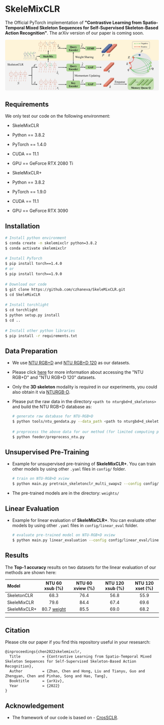 # SkeleMixCLR

The Official PyTorch implementation of **"Contrastive Learning from Spatio-Temporal Mixed Skeleton Sequences for Self-Supervised Skeleton-Based Action Recognition"**. The arXiv version of our paper is coming soon.

<div align=center>
    <img src="resource/figures/pipline.jpg", width="600" >
</div>

## Requirements
We only test our code on the following environment:
  - SkeleMixCLR
  - Python == 3.8.2
  - PyTorch == 1.4.0
  - CUDA == 11.1
  - GPU == GeForce RTX 2080 Ti
  
  - SkeleMixCLR+
  - Python == 3.8.2
  - PyTorch == 1.9.0
  - CUDA == 11.1
  - GPU == GeForce RTX 3090
  
## Installation
  ```bash
  # Install python environment
  $ conda create -n skelemixclr python=3.8.2
  $ conda activate skelemixclr

  # Install PyTorch
  $ pip install torch==1.4.0
  # or
  $ pip install torch==1.9.0

  # Download our code
  $ git clone https://github.com/czhaneva/SkeleMixCLR.git
  $ cd SkeleMixCLR

  # Install torchlight
  $ cd torchlight
  $ python setup.py install
  $ cd ..

  # Install other python libraries
  $ pip install -r requirements.txt
  ```

## Data Preparation
- We use [NTU RGB+D](https://www.cv-foundation.org/openaccess/content_cvpr_2016/papers/Shahroudy_NTU_RGBD_A_CVPR_2016_paper.pdf) and [NTU RGB+D 120](https://arxiv.org/pdf/1905.04757.pdf) as our datasets.
- Please click [here](http://rose1.ntu.edu.sg/Datasets/actionRecognition.asp) for more information about accessing the "NTU RGB+D" and "NTU RGB+D 120" datasets.
- Only the **3D skeleton** modality is required in our experiments, you could also obtain it via [NTURGB-D](https://github.com/shahroudy/NTURGB-D).
- Please put the raw data in the directory `<path to nturgbd+d_skeletons>` and build the NTU RGB+D database as:

  ```bash
  # generate raw database for NTU-RGB+D
  $ python tools/ntu_gendata.py --data_path <path to nturgbd+d_skeletons>

  # preprocess the above data for our method (for limited computing power, we resize the data to 64 frames)
  $ python feeder/preprocess_ntu.py
  ```

## Unsupervised Pre-Training

- Example for unsupervised pre-training of **SkeleMixCLR+**. You can train other models by using other `.yaml` files in `config/` folder.
  ```bash
  # train on NTU-RGB+D xview
  $ python main.py pretrain_skeletonclr_multi_swapv2 --config config/CrosSCLR/skelemixclr_multi_swap_ntu.yaml.yaml
  ```
- The pre-trained models are in the directory: `weights/`

## Linear Evaluation

- Example for linear evaluation of **SkeleMixCLR+**. You can evaluate other models by using other `.yaml` files in `config/linear_eval` folder.
  ```bash
  # evaluate pre-trained model on NTU-RGB+D xview
  $ python main.py linear_evaluation --config config/linear_eval/linear_eval_skelemixclr_multi_swap_ntu.yaml --weights <path to weights>
  ```
  
 ## Results

The **Top-1 accuracy** results on two datasets for the linear evaluation of our methods are shown here:

| Model          | NTU 60 xsub (%) | NTU 60 xview (%) | NTU 120 xsub (%) | NTU 120 xset (%) |
| :------------- | :-------------: | :--------------: | :--------------: | :--------------: |
| SkeletonCLR    |       68.3      |       76.4       |       56.8       |       55.9       |
| SkeleMixCLR    |       79.6      |       84.4       |       67.4       |       69.6       |
| SkeleMixCLR+   |       80.7  [weight](https://pan.baidu.com/s/1ecWGwlUrew0NaEAOuhEyTg)    |       85.5       |       69.0       |       68.2       |

---

## Citation
Please cite our paper if you find this repository useful in your resesarch:

```
@inproceedings{chen2022skelemixclr,
  Title          = {Contrastive Learning from Spatio-Temporal Mixed Skeleton Sequences for Self-Supervised Skeleton-Based Action Recognition},
  Author         = {Zhan, Chen and Hong, Liu and Tianyu, Guo and Zhengyan, Chen and Pinhao, Song and Hao, Tang},
  Booktitle      = {arXiv},
  Year           = {2022}
}
```

## Acknowledgement
- The framework of our code is based on - [CrosSCLR](https://github.com/LinguoLi/CrosSCLR).

